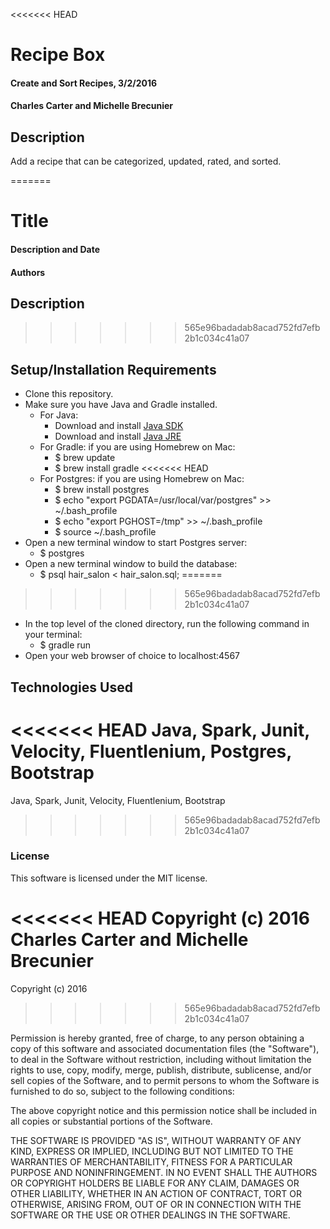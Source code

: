 <<<<<<< HEAD
# Recipe Box

#### Create and Sort Recipes, 3/2/2016

#### Charles Carter and Michelle Brecunier

## Description

Add a recipe that can be categorized, updated, rated, and sorted.

=======
# Title

#### Description and Date

#### Authors

## Description

>>>>>>> 565e96badadab8acad752fd7efb2b1c034c41a07
## Setup/Installation Requirements

* Clone this repository.
* Make sure you have Java and Gradle installed.
    * For Java:
        * Download and install [Java SDK](http://www.oracle.com/technetwork/java/javase/downloads/jdk8-downloads-2133151.html)
        * Download and install [Java JRE](http://www.java.com/en/)
    * For Gradle: if you are using Homebrew on Mac:
        * $ brew update
        * $ brew install gradle
<<<<<<< HEAD
    * For Postgres: if you are using Homebrew on Mac:
        * $ brew install postgres
        * $ echo "export PGDATA=/usr/local/var/postgres" >> ~/.bash_profile
        * $ echo "export PGHOST=/tmp" >> ~/.bash_profile
        * $ source ~/.bash_profile
* Open a new terminal window to start Postgres server:
    * $ postgres
* Open a new terminal window to build the database:
    * $ psql hair_salon < hair_salon.sql;
=======
>>>>>>> 565e96badadab8acad752fd7efb2b1c034c41a07
* In the top level of the cloned directory, run the following command in your terminal:
    * $ gradle run
* Open your web browser of choice to localhost:4567

## Technologies Used

<<<<<<< HEAD
Java, Spark, Junit, Velocity, Fluentlenium, Postgres, Bootstrap
=======
Java, Spark, Junit, Velocity, Fluentlenium, Bootstrap
>>>>>>> 565e96badadab8acad752fd7efb2b1c034c41a07

### License

This software is licensed under the MIT license.

<<<<<<< HEAD
Copyright (c) 2016 Charles Carter and Michelle Brecunier
=======
Copyright (c) 2016
>>>>>>> 565e96badadab8acad752fd7efb2b1c034c41a07

Permission is hereby granted, free of charge, to any person obtaining a copy of this software and associated documentation files (the "Software"), to deal in the Software without restriction, including without limitation the rights to use, copy, modify, merge, publish, distribute, sublicense, and/or sell copies of the Software, and to permit persons to whom the Software is furnished to do so, subject to the following conditions:

The above copyright notice and this permission notice shall be included in all copies or substantial portions of the Software.

THE SOFTWARE IS PROVIDED "AS IS", WITHOUT WARRANTY OF ANY KIND, EXPRESS OR IMPLIED, INCLUDING BUT NOT LIMITED TO THE WARRANTIES OF MERCHANTABILITY, FITNESS FOR A PARTICULAR PURPOSE AND NONINFRINGEMENT. IN NO EVENT SHALL THE AUTHORS OR COPYRIGHT HOLDERS BE LIABLE FOR ANY CLAIM, DAMAGES OR OTHER LIABILITY, WHETHER IN AN ACTION OF CONTRACT, TORT OR OTHERWISE, ARISING FROM, OUT OF OR IN CONNECTION WITH THE SOFTWARE OR THE USE OR OTHER DEALINGS IN THE SOFTWARE.
